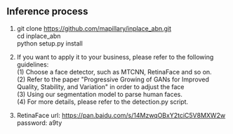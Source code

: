 ## Inference process

1. git clone https://github.com/mapillary/inplace_abn.git  
   cd inplace_abn  
   python setup.py install  
 
2. If you want to apply it to your business, please refer to the following guidelines:  
(1) Choose a face detector, such as MTCNN, RetinaFace and so on.   
(2) Refer to the paper "Progressive Growing of GANs for Improved Quality, Stability, and Variation" in order to adjust the face   
(3) Using our segmentation model to parse human faces.  
(4) For more details, please refer to the detection.py script. 

3. RetinaFace url: https://pan.baidu.com/s/14MzwqOBxY2tciC5V8MXW2w 
   password: a9ty

